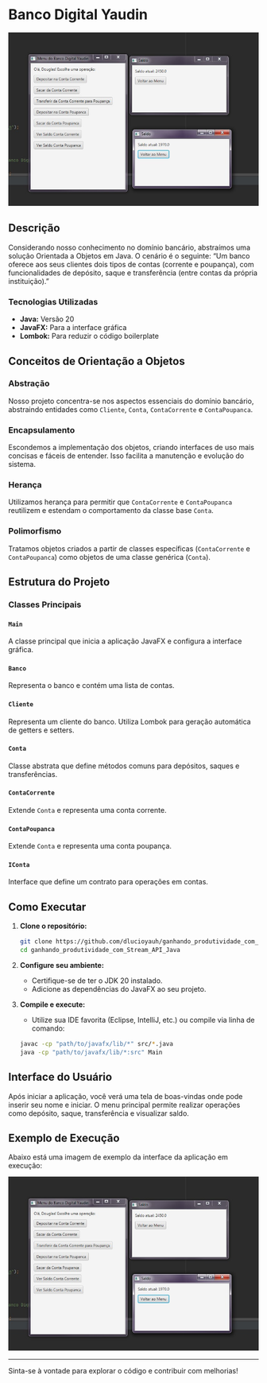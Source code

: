 # Banco Digital Yaudin

![Exemplo](src/BancoImagem/exemplo.jpg)

## Descrição

Considerando nosso conhecimento no domínio bancário, abstraímos uma solução Orientada a Objetos em Java. O cenário é o seguinte: “Um banco oferece aos seus clientes dois tipos de contas (corrente e poupança), com funcionalidades de depósito, saque e transferência (entre contas da própria instituição).”

### Tecnologias Utilizadas
- **Java:** Versão 20
- **JavaFX:** Para a interface gráfica
- **Lombok:** Para reduzir o código boilerplate

## Conceitos de Orientação a Objetos

### Abstração
Nosso projeto concentra-se nos aspectos essenciais do domínio bancário, abstraindo entidades como `Cliente`, `Conta`, `ContaCorrente` e `ContaPoupanca`.

### Encapsulamento
Escondemos a implementação dos objetos, criando interfaces de uso mais concisas e fáceis de entender. Isso facilita a manutenção e evolução do sistema.

### Herança
Utilizamos herança para permitir que `ContaCorrente` e `ContaPoupanca` reutilizem e estendam o comportamento da classe base `Conta`.

### Polimorfismo
Tratamos objetos criados a partir de classes específicas (`ContaCorrente` e `ContaPoupanca`) como objetos de uma classe genérica (`Conta`).

## Estrutura do Projeto

### Classes Principais

#### `Main`
A classe principal que inicia a aplicação JavaFX e configura a interface gráfica.

#### `Banco`
Representa o banco e contém uma lista de contas.

#### `Cliente`
Representa um cliente do banco. Utiliza Lombok para geração automática de getters e setters.

#### `Conta`
Classe abstrata que define métodos comuns para depósitos, saques e transferências.

#### `ContaCorrente`
Extende `Conta` e representa uma conta corrente.

#### `ContaPoupanca`
Extende `Conta` e representa uma conta poupança.

#### `IConta`
Interface que define um contrato para operações em contas.

## Como Executar

1. **Clone o repositório:**
    ```bash
    git clone https://github.com/dlucioyauh/ganhando_produtividade_com_Stream_API_Java.git
    cd ganhando_produtividade_com_Stream_API_Java
    ```

2. **Configure seu ambiente:**
    - Certifique-se de ter o JDK 20 instalado.
    - Adicione as dependências do JavaFX ao seu projeto.

3. **Compile e execute:**
    - Utilize sua IDE favorita (Eclipse, IntelliJ, etc.) ou compile via linha de comando:
    ```bash
    javac -cp "path/to/javafx/lib/*" src/*.java
    java -cp "path/to/javafx/lib/*:src" Main
    ```

## Interface do Usuário

Após iniciar a aplicação, você verá uma tela de boas-vindas onde pode inserir seu nome e iniciar. O menu principal permite realizar operações como depósito, saque, transferência e visualizar saldo.

## Exemplo de Execução

Abaixo está uma imagem de exemplo da interface da aplicação em execução:

![Exemplo](src/BancoImagem/exemplo.jpg)

---

Sinta-se à vontade para explorar o código e contribuir com melhorias!
